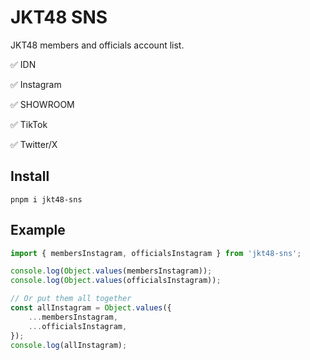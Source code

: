 # JKT48 SNS

JKT48 members and officials account list.

✅ IDN

✅ Instagram

✅ SHOWROOM

✅ TikTok

✅ Twitter/X

## Install

```shell
pnpm i jkt48-sns
```

## Example

```javascript
import { membersInstagram, officialsInstagram } from 'jkt48-sns';

console.log(Object.values(membersInstagram));
console.log(Object.values(officialsInstagram));

// Or put them all together
const allInstagram = Object.values({
    ...membersInstagram,
    ...officialsInstagram,
});
console.log(allInstagram);
```
